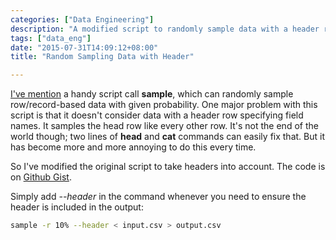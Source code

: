 ```yaml
---
categories: ["Data Engineering"]
description: "A modified script to randomly sample data with a header row, ensuring the header is always included in the output."
tags: ["data_eng"]
date: "2015-07-31T14:09:12+08:00"
title: "Random Sampling Data with Header"

---
```


[I've mention](/tip/sampling_data) a handy script call **sample**, which can randomly sample row/record-based data with given probability. One major problem with this script is that it doesn't consider data with a header row specifying field names. It samples the head row like every other row. It's not the end of the world though; two lines of **head** and **cat** commands can easily fix that. But it has become more and more annoying to do this every time.

So I've modified the original script to take headers into account. The code is on [Github Gist](https://gist.github.com/ceshine/ced4787bd41555b729de).

Simply add *--header* in the command whenever you need to ensure the header is included in the output:

```bash
sample -r 10% --header < input.csv > output.csv
```
